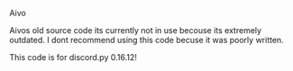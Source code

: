 Aivo

Aivos old source code its currently not in use becouse its extremely outdated.
I dont recommend using this code becuse it was poorly written.

This code is for discord.py 0.16.12!
